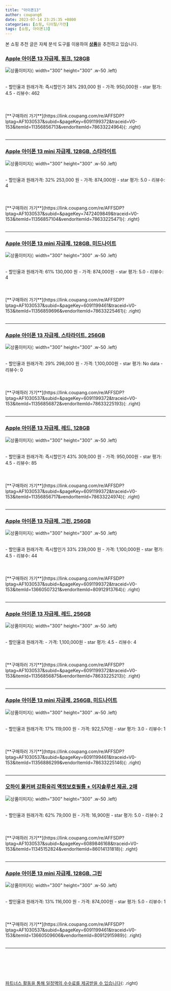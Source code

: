 ```yaml
---
title: "아이폰13"
author: coupang6
date: 2023-07-14 23:25:35 +0800
categories: [쇼핑, 디이털/가전]
tags: [쇼핑, 아이폰13]
---
```


본 쇼핑 추천 글은 자체 분석 도구를 이용하여 [**상품**](https://link.coupang.com/a/bao1ui)을 추천하고 있습니다.

### [Apple 아이폰 13 자급제, 핑크, 128GB](https://link.coupang.com/re/AFFSDP?lptag=AF1030537&subid=&pageKey=6091199372&traceid=V0-153&itemId=11356856713&vendorItemId=78633224964)

![상품이미지](https://thumbnail6.coupangcdn.com/thumbnails/remote/230x230ex/image/retail/images/2132710134121752-f517dbf8-8df9-4edb-9711-f62217fd8ec3.jpg){: width="300" height="300" .w-50 .left}


<br>
- 할인율과 원래가격: 즉시할인가 38%  293,000   원
- 가격: 950,000원
- star 평가: 4.5
- 리뷰수: 462
<br>
<br>
<br>
<br>
[**구매하러 가기**](https://link.coupang.com/re/AFFSDP?lptag=AF1030537&subid=&pageKey=6091199372&traceid=V0-153&itemId=11356856713&vendorItemId=78633224964){: .right}
<br>
<br>

---

### [Apple 아이폰 13 mini 자급제, 128GB, 스타라이트](https://link.coupang.com/re/AFFSDP?lptag=AF1030537&subid=&pageKey=7472409849&traceid=V0-153&itemId=11356857104&vendorItemId=78633225471)

![상품이미지](https://thumbnail7.coupangcdn.com/thumbnails/remote/230x230ex/image/retail/images/4004397709781541-9f01fe0e-dd67-4d12-868b-68ba5c6a5174.jpg){: width="300" height="300" .w-50 .left}


<br>
- 할인율과 원래가격: 32%  253,000   원
- 가격: 874,000원
- star 평가: 5.0
- 리뷰수: 4
<br>
<br>
<br>
<br>
[**구매하러 가기**](https://link.coupang.com/re/AFFSDP?lptag=AF1030537&subid=&pageKey=7472409849&traceid=V0-153&itemId=11356857104&vendorItemId=78633225471){: .right}
<br>
<br>

---

### [Apple 아이폰 13 mini 자급제, 128GB, 미드나이트](https://link.coupang.com/re/AFFSDP?lptag=AF1030537&subid=&pageKey=6091199461&traceid=V0-153&itemId=11356859696&vendorItemId=78633225461)

![상품이미지](https://thumbnail10.coupangcdn.com/thumbnails/remote/230x230ex/image/retail/images/2033058241318549-3fb6d002-7ce9-4075-a28d-7d09a1e93795.jpg){: width="300" height="300" .w-50 .left}


<br>
- 할인율과 원래가격: 61%  130,000   원
- 가격: 874,000원
- star 평가: 5.0
- 리뷰수: 4
<br>
<br>
<br>
<br>
[**구매하러 가기**](https://link.coupang.com/re/AFFSDP?lptag=AF1030537&subid=&pageKey=6091199461&traceid=V0-153&itemId=11356859696&vendorItemId=78633225461){: .right}
<br>
<br>

---

### [Apple 아이폰 13 자급제, 스타라이트, 256GB](https://link.coupang.com/re/AFFSDP?lptag=AF1030537&subid=&pageKey=6091199372&traceid=V0-153&itemId=11356856872&vendorItemId=78633225193)

![상품이미지](https://thumbnail9.coupangcdn.com/thumbnails/remote/230x230ex/image/retail/images/2756318842069339-c792224c-414f-4ab5-b126-5c134a13003f.jpg){: width="300" height="300" .w-50 .left}


<br>
- 할인율과 원래가격: 29%  298,000   원
- 가격: 1,100,000원
- star 평가: No data
- 리뷰수: 0
<br>
<br>
<br>
<br>
[**구매하러 가기**](https://link.coupang.com/re/AFFSDP?lptag=AF1030537&subid=&pageKey=6091199372&traceid=V0-153&itemId=11356856872&vendorItemId=78633225193){: .right}
<br>
<br>

---

### [Apple 아이폰 13 자급제, 레드, 128GB](https://link.coupang.com/re/AFFSDP?lptag=AF1030537&subid=&pageKey=6091199372&traceid=V0-153&itemId=11356856717&vendorItemId=78633224974)

![상품이미지](https://thumbnail10.coupangcdn.com/thumbnails/remote/230x230ex/image/retail/images/2756202250879543-2c8fe449-91e4-4c2d-a94d-c786d64c8340.jpg){: width="300" height="300" .w-50 .left}


<br>
- 할인율과 원래가격: 즉시할인가 43%  309,000   원
- 가격: 950,000원
- star 평가: 4.5
- 리뷰수: 85
<br>
<br>
<br>
<br>
[**구매하러 가기**](https://link.coupang.com/re/AFFSDP?lptag=AF1030537&subid=&pageKey=6091199372&traceid=V0-153&itemId=11356856717&vendorItemId=78633224974){: .right}
<br>
<br>

---

### [Apple 아이폰 13 자급제, 그린, 256GB](https://link.coupang.com/re/AFFSDP?lptag=AF1030537&subid=&pageKey=6091199372&traceid=V0-153&itemId=13660507321&vendorItemId=80912913764)

![상품이미지](https://thumbnail9.coupangcdn.com/thumbnails/remote/230x230ex/image/retail/images/467681766360707-b3b2919e-314a-4628-bb01-8c899d77d72f.jpg){: width="300" height="300" .w-50 .left}


<br>
- 할인율과 원래가격: 즉시할인가 33%  239,000   원
- 가격: 1,100,000원
- star 평가: 4.5
- 리뷰수: 44
<br>
<br>
<br>
<br>
[**구매하러 가기**](https://link.coupang.com/re/AFFSDP?lptag=AF1030537&subid=&pageKey=6091199372&traceid=V0-153&itemId=13660507321&vendorItemId=80912913764){: .right}
<br>
<br>

---

### [Apple 아이폰 13 자급제, 레드, 256GB](https://link.coupang.com/re/AFFSDP?lptag=AF1030537&subid=&pageKey=6091199372&traceid=V0-153&itemId=11356856875&vendorItemId=78633225213)

![상품이미지](https://thumbnail8.coupangcdn.com/thumbnails/remote/230x230ex/image/retail/images/2756176583372113-ca52052c-b1bb-400c-bee9-1587a2edc871.jpg){: width="300" height="300" .w-50 .left}


<br>
- 할인율과 원래가격: 
- 가격: 1,100,000원
- star 평가: 4.5
- 리뷰수: 4
<br>
<br>
<br>
<br>
[**구매하러 가기**](https://link.coupang.com/re/AFFSDP?lptag=AF1030537&subid=&pageKey=6091199372&traceid=V0-153&itemId=11356856875&vendorItemId=78633225213){: .right}
<br>
<br>

---

### [Apple 아이폰 13 mini 자급제, 256GB, 미드나이트](https://link.coupang.com/re/AFFSDP?lptag=AF1030537&subid=&pageKey=6091199461&traceid=V0-153&itemId=11356886299&vendorItemId=78633225146)

![상품이미지](https://thumbnail9.coupangcdn.com/thumbnails/remote/230x230ex/image/retail/images/4004691912353956-b35952b1-8896-45e4-80a0-f7670d3c19cb.jpg){: width="300" height="300" .w-50 .left}


<br>
- 할인율과 원래가격: 17%  119,000   원
- 가격: 922,570원
- star 평가: 3.0
- 리뷰수: 1
<br>
<br>
<br>
<br>
[**구매하러 가기**](https://link.coupang.com/re/AFFSDP?lptag=AF1030537&subid=&pageKey=6091199461&traceid=V0-153&itemId=11356886299&vendorItemId=78633225146){: .right}
<br>
<br>

---

### [오하이 풀커버 강화유리 액정보호필름 + 이지솔루션 제공, 2매](https://link.coupang.com/re/AFFSDP?lptag=AF1030537&subid=&pageKey=6089846168&traceid=V0-153&itemId=11345152824&vendorItemId=86014131818)

![상품이미지](https://thumbnail10.coupangcdn.com/thumbnails/remote/230x230ex/image/vendor_inventory/4312/04a1a9ecdd24ebd4ffdee53bba1ba51fcc7b88892fe0b0fa5a763915f515.jpg){: width="300" height="300" .w-50 .left}


<br>
- 할인율과 원래가격: 62%  79,000   원
- 가격: 16,900원
- star 평가: 5.0
- 리뷰수: 2
<br>
<br>
<br>
<br>
[**구매하러 가기**](https://link.coupang.com/re/AFFSDP?lptag=AF1030537&subid=&pageKey=6089846168&traceid=V0-153&itemId=11345152824&vendorItemId=86014131818){: .right}
<br>
<br>

---

### [Apple 아이폰 13 mini 자급제, 128GB, 그린](https://link.coupang.com/re/AFFSDP?lptag=AF1030537&subid=&pageKey=6091199461&traceid=V0-153&itemId=13660509606&vendorItemId=80912915989)

![상품이미지](https://thumbnail6.coupangcdn.com/thumbnails/remote/230x230ex/image/retail/images/468019694639477-51cc43c9-1572-44dd-8c51-02e32690eb40.jpg){: width="300" height="300" .w-50 .left}


<br>
- 할인율과 원래가격: 13%  116,000   원
- 가격: 874,000원
- star 평가: 5.0
- 리뷰수: 1
<br>
<br>
<br>
<br>
[**구매하러 가기**](https://link.coupang.com/re/AFFSDP?lptag=AF1030537&subid=&pageKey=6091199461&traceid=V0-153&itemId=13660509606&vendorItemId=80912915989){: .right}
<br>
<br>

---
<br><br><br><br><br> [파트너스 활동을 통해 일정액의 수수료를 제공받을 수 있습니다](https://link.coupang.com/a/bao1ui){: .right}